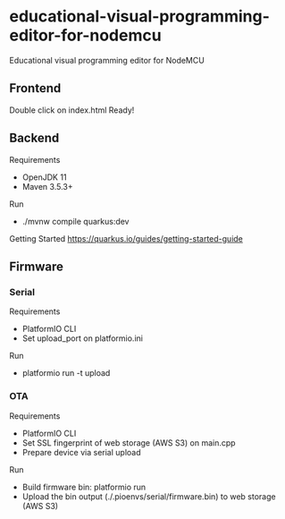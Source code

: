 # educational-visual-programming-editor-for-nodemcu
Educational visual programming editor for NodeMCU

## Frontend

Double click on index.html
Ready!

## Backend

Requirements
* OpenJDK 11
* Maven 3.5.3+

Run
* ./mvnw compile quarkus:dev

Getting Started
https://quarkus.io/guides/getting-started-guide

## Firmware

### Serial

Requirements
* PlatformIO CLI
* Set upload_port on platformio.ini

Run
* platformio run -t upload

### OTA

Requirements
* PlatformIO CLI
* Set SSL fingerprint of web storage (AWS S3) on main.cpp
* Prepare device via serial upload

Run
* Build firmware bin: platformio run
* Upload the bin output (./.pioenvs/serial/firmware.bin) to web storage (AWS S3)